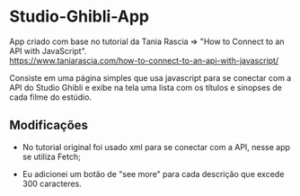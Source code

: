 # Studio-Ghibli-App
App criado com base no tutorial da Tania Rascia => "How to Connect to an API with JavaScript".  
https://www.taniarascia.com/how-to-connect-to-an-api-with-javascript/

Consiste em uma página simples que usa javascript para se conectar com a API do Studio Ghibli e exibe na tela uma lista com os títulos e sinopses de cada filme do estúdio.

## Modificações

* No tutorial original foi usado xml para se conectar com a API, nesse app se utiliza Fetch;

* Eu adicionei um botão de "see more" para cada descrição que excede 300 caracteres.
